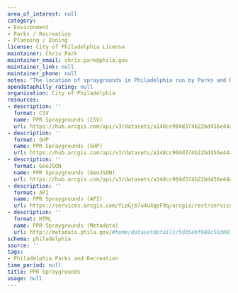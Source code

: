 ```yaml
---
area_of_interest: null
category:
- Environment
- Parks / Recreation
- Planning / Zoning
license: City of Philadelphia License
maintainer: Chris Park
maintainer_email: chris.park@phila.gov
maintainer_link: null
maintainer_phone: null
notes: "The location of spraygrounds in Philadelphia run by Parks and Recreation."
opendataphilly_rating: null
organization: City of Philadelphia
resources:
- description: ''
  format: CSV
  name: PPR Spraygrounds (CSV)
  url: https://hub.arcgis.com/api/v3/datasets/a148cc904d374b22bd456e44a044d554_0/downloads/data?format=csv&spatialRefId=3857&where=1%3D1
- description: ''
  format: SHP
  name: PPR Spraygrounds (SHP)
  url: https://hub.arcgis.com/api/v3/datasets/a148cc904d374b22bd456e44a044d554_0/downloads/data?format=shp&spatialRefId=3857&where=1%3D1
- description: ''
  format: GeoJSON
  name: PPR Spraygrounds (GeoJSON)
  url: https://hub.arcgis.com/api/v3/datasets/a148cc904d374b22bd456e44a044d554_0/downloads/data?format=geojson&spatialRefId=4326&where=1%3D1
- description: ''
  format: API
  name: PPR Spraygrounds (API)
  url: https://services.arcgis.com/fLeGjb7u4uXqeF9q/arcgis/rest/services/PPR_Spraygrounds/FeatureServer/0/query?outFields=*&where=1%3D1
- description: ''
  format: HTML
  name: PPR Spraygrounds (Metadata)
  url: http://metadata.phila.gov/#home/datasetdetails/5d35ebf988c50300165e5076/representationdetails/5d35ebfc88c50300165e507f/
schema: philadelphia
source: ''
tags:
- Philadelphia Parks and Recreation
time_period: null
title: PPR Spraygrounds
usage: null
---
```

